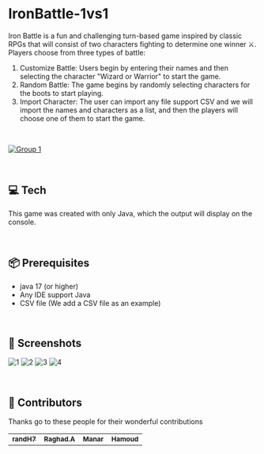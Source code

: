 # IronBattle-1vs1
Iron Battle is a fun and challenging turn-based game inspired by classic RPGs that will consist of two characters fighting to determine one winner ⚔️. 
<br>Players choose from three types of battle:
1) Customize Battle: Users begin by entering their names and then selecting the character "Wizard or Warrior" to start the game.
2) Random Battle: The game begins by randomly selecting characters for the boots to start playing.
3) Import Character: The user can import any file support CSV and we will import the names and characters as a list, and then the players will choose one of them to start the game.
<br>

[![Group 1](https://github.com/randH7/IronBattle-1vs1/assets/107724456/44446486-5ccb-40c0-bc7e-53ce7f675d80)](https://github.com/randH7/IronBattle-1vs1/releas)

<br>


## 💻 Tech
This game was created with only Java, which the output will display on the console.

<br>

## 📦 Prerequisites
- java 17 (or higher)
- Any IDE support Java
- CSV file (We add a CSV file as an example)

<br>

## 📸 Screenshots
![1](https://github.com/randH7/IronBattle-1vs1/assets/107724456/43320453-34bb-46d5-a5ce-c8810ae66805)
![2](https://github.com/randH7/IronBattle-1vs1/assets/107724456/ebed9d58-a76d-4acc-951e-78343b536eb3)
![3](https://github.com/randH7/IronBattle-1vs1/assets/107724456/057fa324-7214-4f63-8801-65413dbe8709)
![4](https://github.com/randH7/IronBattle-1vs1/assets/107724456/822aeffb-8365-4218-b977-20be29a72f79)

<br>

## 👥 Contributors 

Thanks go to these people for their wonderful contributions 

<table>
  <tbody>
    <tr>
      <td align="center"><a href="https://github.com/randH7"><sub><b>randH7</b></sub></a></td>
      <td align="center"><a href="https://github.com/raghadib6666"><sub><b>Raghad.A</b></sub></a></td>
      <td align="center"><a href="https://github.com/manarab1"><sub><b>Manar</b></sub></a></td>
      <td align="center"><a href="https://github.com/Hamoud101"><sub><b>Hamoud</b></sub></a></td>
    </tr>
  </tbody>
</table>
